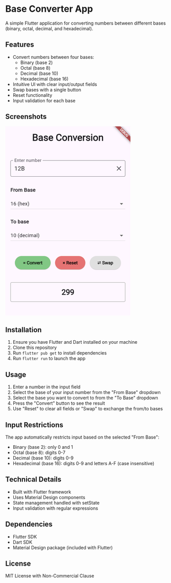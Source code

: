 # Base Converter App

A simple Flutter application for converting numbers between different bases (binary, octal, decimal, and hexadecimal).

## Features

- Convert numbers between four bases:
  - Binary (base 2)
  - Octal (base 8)
  - Decimal (base 10)
  - Hexadecimal (base 16)
- Intuitive UI with clear input/output fields
- Swap bases with a single button
- Reset functionality
- Input validation for each base

## Screenshots

![Interface](./images/Capturar.PNG)

## Installation

1. Ensure you have Flutter and Dart installed on your machine
2. Clone this repository
3. Run `flutter pub get` to install dependencies
4. Run `flutter run` to launch the app

## Usage

1. Enter a number in the input field
2. Select the base of your input number from the "From Base" dropdown
3. Select the base you want to convert to from the "To Base" dropdown
4. Press the "Convert" button to see the result
5. Use "Reset" to clear all fields or "Swap" to exchange the from/to bases

## Input Restrictions

The app automatically restricts input based on the selected "From Base":
- Binary (base 2): only 0 and 1
- Octal (base 8): digits 0-7
- Decimal (base 10): digits 0-9
- Hexadecimal (base 16): digits 0-9 and letters A-F (case insensitive)

## Technical Details

- Built with Flutter framework
- Uses Material Design components
- State management handled with setState
- Input validation with regular expressions

## Dependencies

- Flutter SDK
- Dart SDK
- Material Design package (included with Flutter)

## License

MIT License with Non-Commercial Clause
